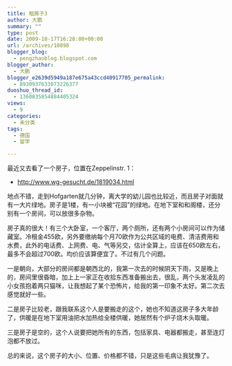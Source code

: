 ```yaml
---
title: 租房子3
author: 大鹏
summary: ""
type: post
date: 2009-10-17T16:28:00+00:00
url: /archives/10898
blogger_blog:
  - pengzhaoblog.blogspot.com
blogger_author:
  - 大鹏
blogger_e2639d5949a187e675a43ccd40917705_permalink:
  - 8930937633073226377
duoshuo_thread_id:
  - 1360835854884405324
views:
  - 9
categories:
  - 未分类
tags:
  - 德国
  - 留学

---
```

最近又去看了一个房子，位置在Zeppelinstr. 1：

  * http://www.wg-gesucht.de/1819034.html

地点不错，走到Hofgarten就几分钟，离大学的幼儿园也比较近，而且房子对面就有一大片绿地。房子是1楼，有一小块被“花园”的绿地。在地下室和和阁楼，还分别有一个房间，可以放很多杂物。

房子真的很大！有三个大卧室，一个客厅，两个厕所，还有两个小房间可以作为储藏室。冷租金455欧，另外要缴纳每个月70欧作为公共区域的电费、清洁费用和水费，此外的电话费、上网费、电、气等另交，估计全算上，应该在650欧左右，最多不会超过700欧。均价应该算便宜了。不过有几个问题。

一是朝向，大部分的房间都是朝西北的，我第一次去的时候阴天下雨，又是晚上的，房间里很昏暗，加上上一家正在收拾东西准备搬出去，很乱，两个头发凌乱的小女孩抱着两只猫咪，让我想起了某个恐怖片，给我的第一印象不太好。第二次去感觉就好一些。

二是房子比较老，跟我联系这个人是要搬走的这个，她也不知道这房子多大年龄了，供暖是在地下室用油把水加热给全楼供暖，她居然有个炉子烧木头取暖。

三是房子是空的，这个人说要把她所有的东西，包括家具、电器都搬走，甚至连灯泡都不放过。

总的来说，这个房子的大小、位置、价格都不错，只是这些毛病让我犹豫了。
